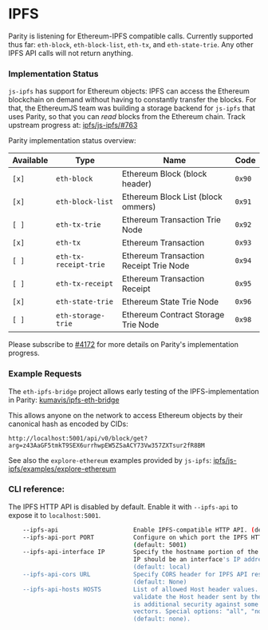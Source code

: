# IPFS

Parity is listening for Ethereum-IPFS compatible calls. Currently supported thus far: `eth-block`, `eth-block-list`, `eth-tx`, and `eth-state-trie`. Any other IPFS API calls will not return anything.

### Implementation Status

`js-ipfs` has support for Ethereum objects: IPFS can access the Ethereum blockchain on demand without having to constantly transfer the blocks. For that, the EthereumJS team was building a storage backend for `js-ipfs` that uses Parity, so that you can _read_ blocks from the Ethereum chain. Track upstream progress at: [ipfs/js-ipfs/#763](https://github.com/ipfs/js-ipfs/issues/763)

Parity implementation status overview:

| Available | Type                 |      Name                              |  Code |
|-----------|----------------------|----------------------------------------|-------|
| `[x]`     |`eth-block`           | Ethereum Block (block header)          | `0x90`|
| `[x]`     |`eth-block-list`      | Ethereum Block List (block ommers)     | `0x91`|
| `[ ]`     |`eth-tx-trie`         | Ethereum Transaction Trie Node         | `0x92`|
| `[x]`     |`eth-tx`              | Ethereum Transaction                   | `0x93`|
| `[ ]`     |`eth-tx-receipt-trie` | Ethereum Transaction Receipt Trie Node | `0x94`|
| `[ ]`     |`eth-tx-receipt`      | Ethereum Transaction Receipt           | `0x95`|
| `[x]`     |`eth-state-trie`      | Ethereum State Trie Node               | `0x96`|
| `[ ]`     |`eth-storage-trie`    | Ethereum Contract Storage Trie Node    | `0x98`|

Please subscribe to [#4172](https://github.com/paritytech/parity/issues/4172) for more details on Parity's implementation progress.

### Example Requests

The `eth-ipfs-bridge` project allows early testing of the IPFS-implementation in Parity: [kumavis/ipfs-eth-bridge](https://github.com/kumavis/ipfs-eth-bridge)

This allows anyone on the network to access Ethereum objects by their canonical hash as encoded by CIDs:

```
http://localhost:5001/api/v0/block/get?arg=z43AaGF5tmkT9SEX6urrhwpEW5ZSaACY73Vw357ZXTsur2fR8BM
```

See also the `explore-ethereum` examples provided by `js-ipfs`: [ipfs/js-ipfs/examples/explore-ethereum](https://github.com/ipfs/js-ipfs/tree/master/examples/explore-ethereum)

### CLI reference:

The IPFS HTTP API is disabled by default. Enable it with `--ipfs-api` to expose it to `localhost:5001`.

```bash
    --ipfs-api                     Enable IPFS-compatible HTTP API. (default: false)
    --ipfs-api-port PORT           Configure on which port the IPFS HTTP API should listen.
                                   (default: 5001)
    --ipfs-api-interface IP        Specify the hostname portion of the IPFS API server,
                                   IP should be an interface's IP address or local.
                                   (default: local)
    --ipfs-api-cors URL            Specify CORS header for IPFS API responses.
                                   (default: None)
    --ipfs-api-hosts HOSTS         List of allowed Host header values. This option will
                                   validate the Host header sent by the browser, it
                                   is additional security against some attack
                                   vectors. Special options: "all", "none"
                                   (default: none).
```
